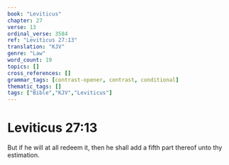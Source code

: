 ```yaml
---
book: "Leviticus"
chapter: 27
verse: 13
ordinal_verse: 3584
ref: "Leviticus 27:13"
translation: "KJV"
genre: "Law"
word_count: 19
topics: []
cross_references: []
grammar_tags: [contrast-opener, contrast, conditional]
thematic_tags: []
tags: ["Bible","KJV","Leviticus"]
---
```


# Leviticus 27:13

But if he will at all redeem it, then he shall add a fifth part thereof unto thy estimation.
